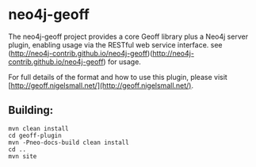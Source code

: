 # neo4j-geoff

The neo4j-geoff project provides a core Geoff library plus a Neo4j server
plugin, enabling usage via the RESTful web service interface. see (http://neo4j-contrib.github.io/neo4j-geoff)(http://neo4j-contrib.github.io/neo4j-geoff)
for usage.

For full details of the format and how to use this plugin, please visit
[http://geoff.nigelsmall.net/](http://geoff.nigelsmall.net/).

## Building:

    mvn clean install
    cd geoff-plugin
    mvn -Pneo-docs-build clean install
    cd ..
    mvn site